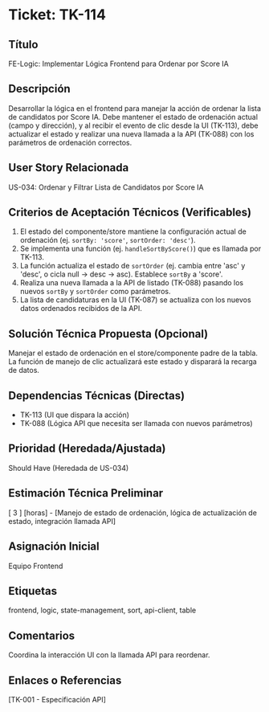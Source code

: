 # Ticket: TK-114

## Título
FE-Logic: Implementar Lógica Frontend para Ordenar por Score IA

## Descripción
Desarrollar la lógica en el frontend para manejar la acción de ordenar la lista de candidatos por Score IA. Debe mantener el estado de ordenación actual (campo y dirección), y al recibir el evento de clic desde la UI (TK-113), debe actualizar el estado y realizar una nueva llamada a la API (TK-088) con los parámetros de ordenación correctos.

## User Story Relacionada
US-034: Ordenar y Filtrar Lista de Candidatos por Score IA

## Criterios de Aceptación Técnicos (Verificables)
1.  El estado del componente/store mantiene la configuración actual de ordenación (ej. `sortBy: 'score'`, `sortOrder: 'desc'`).
2.  Se implementa una función (ej. `handleSortByScore()`) que es llamada por TK-113.
3.  La función actualiza el estado de `sortOrder` (ej. cambia entre 'asc' y 'desc', o cicla null -> desc -> asc). Establece `sortBy` a 'score'.
4.  Realiza una nueva llamada a la API de listado (TK-088) pasando los nuevos `sortBy` y `sortOrder` como parámetros.
5.  La lista de candidaturas en la UI (TK-087) se actualiza con los nuevos datos ordenados recibidos de la API.

## Solución Técnica Propuesta (Opcional)
Manejar el estado de ordenación en el store/componente padre de la tabla. La función de manejo de clic actualizará este estado y disparará la recarga de datos.

## Dependencias Técnicas (Directas)
* TK-113 (UI que dispara la acción)
* TK-088 (Lógica API que necesita ser llamada con nuevos parámetros)

## Prioridad (Heredada/Ajustada)
Should Have (Heredada de US-034)

## Estimación Técnica Preliminar
[ 3 ] [horas] - [Manejo de estado de ordenación, lógica de actualización de estado, integración llamada API]

## Asignación Inicial
Equipo Frontend

## Etiquetas
frontend, logic, state-management, sort, api-client, table

## Comentarios
Coordina la interacción UI con la llamada API para reordenar.

## Enlaces o Referencias
[TK-001 - Especificación API]